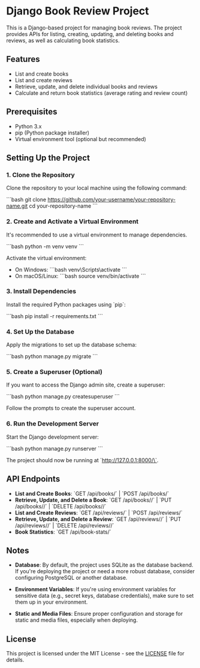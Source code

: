 
# Django Book Review Project

This is a Django-based project for managing book reviews. The project provides APIs for listing, creating, updating, and deleting books and reviews, as well as calculating book statistics.

## Features

- List and create books
- List and create reviews
- Retrieve, update, and delete individual books and reviews
- Calculate and return book statistics (average rating and review count)

## Prerequisites

- Python 3.x
- pip (Python package installer)
- Virtual environment tool (optional but recommended)

## Setting Up the Project

### 1. Clone the Repository

Clone the repository to your local machine using the following command:

\`\`\`bash
git clone https://github.com/your-username/your-repository-name.git
cd your-repository-name
\`\`\`

### 2. Create and Activate a Virtual Environment

It's recommended to use a virtual environment to manage dependencies.

\`\`\`bash
python -m venv venv
\`\`\`

Activate the virtual environment:

- On Windows:
  \`\`\`bash
  venv\Scripts\activate
  \`\`\`
- On macOS/Linux:
  \`\`\`bash
  source venv/bin/activate
  \`\`\`

### 3. Install Dependencies

Install the required Python packages using \`pip\`:

\`\`\`bash
pip install -r requirements.txt
\`\`\`

### 4. Set Up the Database

Apply the migrations to set up the database schema:

\`\`\`bash
python manage.py migrate
\`\`\`

### 5. Create a Superuser (Optional)

If you want to access the Django admin site, create a superuser:

\`\`\`bash
python manage.py createsuperuser
\`\`\`

Follow the prompts to create the superuser account.

### 6. Run the Development Server

Start the Django development server:

\`\`\`bash
python manage.py runserver
\`\`\`

The project should now be running at \`http://127.0.0.1:8000/\`.

## API Endpoints

- **List and Create Books**: \`GET /api/books/\` | \`POST /api/books/\`
- **Retrieve, Update, and Delete a Book**: \`GET /api/books/<id>/\` | \`PUT /api/books/<id>/\` | \`DELETE /api/books/<id>/\`
- **List and Create Reviews**: \`GET /api/reviews/\` | \`POST /api/reviews/\`
- **Retrieve, Update, and Delete a Review**: \`GET /api/reviews/<id>/\` | \`PUT /api/reviews/<id>/\` | \`DELETE /api/reviews/<id>/\`
- **Book Statistics**: \`GET /api/book-stats/\`

## Notes

- **Database**: By default, the project uses SQLite as the database backend. If you're deploying the project or need a more robust database, consider configuring PostgreSQL or another database.

- **Environment Variables**: If you're using environment variables for sensitive data (e.g., secret keys, database credentials), make sure to set them up in your environment.

- **Static and Media Files**: Ensure proper configuration and storage for static and media files, especially when deploying.

## License

This project is licensed under the MIT License - see the [LICENSE](LICENSE) file for details.
